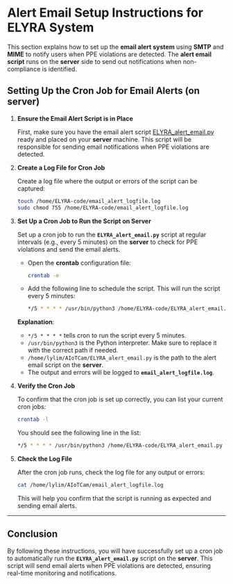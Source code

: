 
# Alert Email Setup Instructions for ELYRA System

This section explains how to set up the **email alert system** using **SMTP** and **MIME** to notify users when PPE violations are detected. The **alert email script** runs on the **server** side to send out notifications when non-compliance is identified.

## Setting Up the Cron Job for Email Alerts (on **server**)

1. **Ensure the Email Alert Script is in Place**

   First, make sure you have the email alert script [ELYRA_alert_email.py](ELYRA-code/ELYRA_alert_email.py) ready and placed on your **server** machine. This script will be responsible for sending email notifications when PPE violations are detected.

2. **Create a Log File for Cron Job**

   Create a log file where the output or errors of the script can be captured:
   ```bash
   touch /home/ELYRA-code/email_alert_logfile.log
   sudo chmod 755 /home/ELYRA-code/email_alert_logfile.log
   ```

3. **Set Up a Cron Job to Run the Script on **Server****

   Set up a cron job to run the **`ELYRA_alert_email.py`** script at regular intervals (e.g., every 5 minutes) on the **server** to check for PPE violations and send the email alerts.

   - Open the **crontab** configuration file:
     ```bash
     crontab -e
     ```

   - Add the following line to schedule the script. This will run the script every 5 minutes:
     ```bash
     */5 * * * * /usr/bin/python3 /home/ELYRA-code/ELYRA_alert_email.py >> /home/ELYRA-code/email_alert_logfile.log 2>&1
     ```

   **Explanation**:
   - `*/5 * * * *` tells cron to run the script every 5 minutes.
   - `/usr/bin/python3` is the Python interpreter. Make sure to replace it with the correct path if needed.
   - `/home/lylim/AIoTCam/ELYRA_alert_email.py` is the path to the alert email script on the **server**.
   - The output and errors will be logged to **`email_alert_logfile.log`**.

4. **Verify the Cron Job**

   To confirm that the cron job is set up correctly, you can list your current cron jobs:
   ```bash
   crontab -l
   ```

   You should see the following line in the list:
   ```bash
   */5 * * * * /usr/bin/python3 /home/ELYRA-code/ELYRA_alert_email.py >> /home/ELYRA-code/email_alert_logfile.log 2>&1
   ```

5. **Check the Log File**

   After the cron job runs, check the log file for any output or errors:
   ```bash
   cat /home/lylim/AIoTCam/email_alert_logfile.log
   ```

   This will help you confirm that the script is running as expected and sending email alerts.

---

## **Conclusion**

By following these instructions, you will have successfully set up a cron job to automatically run the **`ELYRA_alert_email.py`** script on the **server**. This script will send email alerts when PPE violations are detected, ensuring real-time monitoring and notifications.
